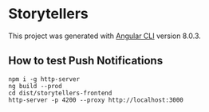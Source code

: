 # Storytellers

This project was generated with [Angular CLI](https://github.com/angular/angular-cli) version 8.0.3.

## How to test Push Notifications

```
npm i -g http-server
ng build --prod
cd dist/storytellers-frontend
http-server -p 4200 --proxy http://localhost:3000
```
